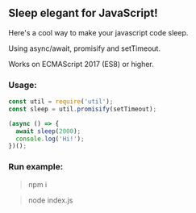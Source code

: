 ## Sleep elegant for JavaScript!

Here's a cool way to make your javascript code sleep.

Using async/await, promisify and setTimeout.

Works on ECMAScript 2017 (ES8) or higher.

### Usage:

```js
const util = require('util');
const sleep = util.promisify(setTimeout);

(async () => {
  await sleep(2000);
  console.log('Hi!');
})();
```

### Run example:
> npm i

> node index.js